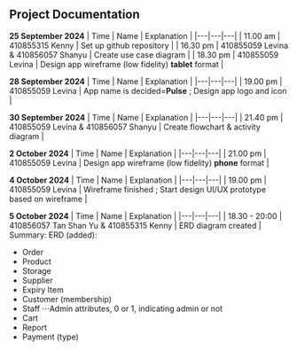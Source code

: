 ## Project Documentation

**25 September 2024**
| Time | Name | Explanation |
|---|---|---|
| 11.00 am | 410855315 Kenny | Set up github repository |
| 16.30 pm | 410855059 Levina & 410856057 Shanyu | Create use case diagram |
| 18.30 pm | 410855059 Levina | Design app wireframe (low fidelity) **tablet** format |

**28 September 2024**
| Time | Name | Explanation |
|---|---|---|
| 19.00 pm | 410855059 Levina  | App name is decided=**Pulse** ; Design app logo and icon |

**30 September 2024**
| Time | Name | Explanation |
|---|---|---|
| 21.40 pm | 410855059 Levina & 410856057 Shanyu | Create flowchart & activity diagram |

**2 October 2024**
| Time | Name | Explanation |
|---|---|---|
| 21.00 pm | 410855059 Levina | Design app wireframe (low fidelity) **phone** format |

**4 October 2024**
| Time | Name | Explanation |
|---|---|---|
| 19.00 pm | 410855059 Levina | Wireframe finished ; Start design UI/UX prototype based on wireframe |

**5 October 2024**
| Time | Name | Explanation |
|---|---|---|
| 18.30 - 20:00 | 410856057 Tan Shan Yu & 410855315 Kenny | ERD diagram created |
Summary: 
ERD (added):
- Order
- Product
- Storage
- Supplier
- Expiry Item
- Customer (membership)
- Staff
⋅⋅⋅Admin attributes, 0 or 1, indicating admin or not
- Cart
- Report
- Payment (type)
